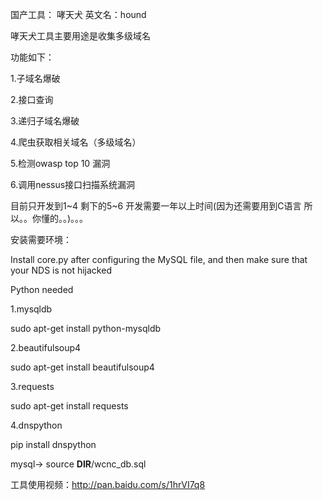 国产工具： 哮天犬 英文名：hound 

哮天犬工具主要用途是收集多级域名

功能如下：

   1.子域名爆破
   
   2.接口查询
   
   3.递归子域名爆破
   
   4.爬虫获取相关域名（多级域名）
   
   5.检测owasp top 10 漏洞 
   
   6.调用nessus接口扫描系统漏洞
   
目前只开发到1~4 剩下的5~6 开发需要一年以上时间(因为还需要用到C语言 所以。。你懂的。。)。。。


安装需要环境：

Install core.py after configuring the MySQL file, and then make sure that your NDS is not hijacked 

Python needed 

1.mysqldb

sudo apt-get install python-mysqldb

2.beautifulsoup4

sudo apt-get install beautifulsoup4

3.requests

sudo apt-get install requests

4.dnspython

pip install dnspython

mysql-> source __DIR__/wcnc_db.sql




工具使用视频：http://pan.baidu.com/s/1hrVI7q8


